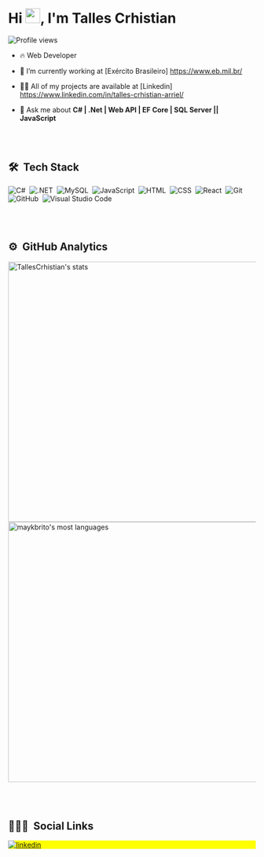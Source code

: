 
<h1 align="left">Hi <img src="https://raw.githubusercontent.com/kaueMarques/kaueMarques/master/hi.gif" width="30px">, I'm Talles Crhistian</h1>
<p align="left"> <img src="https://komarev.com/ghpvc/?username=TallesCrhistian&color=yellow" alt="Profile views" /> </p>

- 🔥 Web Developer  

- 🔭 I’m currently working at [Exército Brasileiro] https://www.eb.mil.br/

- 👨‍💻 All of my projects are available at [Linkedin] https://www.linkedin.com/in/talles-crhistian-arriel/

- 💬 Ask me about  **C# | .Net | Web API | EF Core | SQL Server ||  JavaScript**

<br><br>

## 🛠 &nbsp;Tech Stack

![C#](https://img.shields.io/badge/C%23-239120?style=for-the-badge&logo=c-sharp&logoColor=white)&nbsp;
![.NET](https://img.shields.io/badge/.NET-5C2D91?style=for-the-badge&logo=.net&logoColor=white)&nbsp;
![MySQL](https://img.shields.io/badge/Microsoft_SQL_Server-CC2927?style=for-the-badge&logo=microsoft-sql-server&logoColor=white)&nbsp;
![JavaScript](https://img.shields.io/badge/-JavaScript-05122A?style=flat&logo=javascript)&nbsp;
![HTML](https://img.shields.io/badge/-HTML-05122A?style=flat&logo=HTML5)&nbsp;
![CSS](https://img.shields.io/badge/-CSS-05122A?style=flat&logo=CSS3&logoColor=1572B6)&nbsp;
![React](https://img.shields.io/badge/-React-05122A?style=flat&logo=react)&nbsp;
![Git](https://img.shields.io/badge/-Git-05122A?style=flat&logo=git)&nbsp;
![GitHub](https://img.shields.io/badge/-GitHub-05122A?style=flat&logo=github)&nbsp;
![Visual Studio Code](https://img.shields.io/badge/-Visual%20Studio%20Code-05122A?style=flat&logo=visual-studio-code&logoColor=007ACC)&nbsp;


<br><br>

## ⚙️ &nbsp;GitHub Analytics

<p align="left">
<img width="530em" src="https://github-readme-stats.vercel.app/api?username=TallesCrhistian&show_icons=true&theme=vision-friendly-dark" alt="TallesCrhistian's stats"/>
<img width="530em" src="https://github-readme-stats.vercel.app/api/top-langs/?username=TallesCrhistian&layout=compact&theme=vision-friendly-dark" alt="maykbrito's most languages"/>
</p>

<br><br>

## 👨🏽‍🦲 &nbsp;Social Links

<p align="left" style="background:yellow">
<a href="https://www.linkedin.com/in/talles-crhistian-arriel/" target="_blank">
  <img align="center" src="https://img.shields.io/badge/-TallesCrhistian-05122A?style=flat&logo=linkedin" alt="linkedin"/>
</a>
</p>


